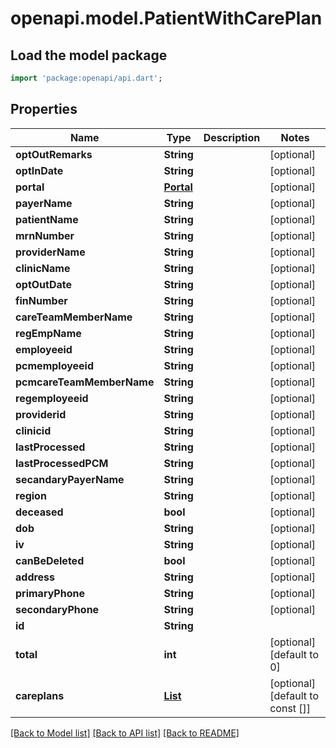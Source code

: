 # openapi.model.PatientWithCarePlan

## Load the model package
```dart
import 'package:openapi/api.dart';
```

## Properties
Name | Type | Description | Notes
------------ | ------------- | ------------- | -------------
**optOutRemarks** | **String** |  | [optional] 
**optInDate** | **String** |  | [optional] 
**portal** | [**Portal**](Portal.md) |  | [optional] 
**payerName** | **String** |  | [optional] 
**patientName** | **String** |  | [optional] 
**mrnNumber** | **String** |  | [optional] 
**providerName** | **String** |  | [optional] 
**clinicName** | **String** |  | [optional] 
**optOutDate** | **String** |  | [optional] 
**finNumber** | **String** |  | [optional] 
**careTeamMemberName** | **String** |  | [optional] 
**regEmpName** | **String** |  | [optional] 
**employeeid** | **String** |  | [optional] 
**pcmemployeeid** | **String** |  | [optional] 
**pcmcareTeamMemberName** | **String** |  | [optional] 
**regemployeeid** | **String** |  | [optional] 
**providerid** | **String** |  | [optional] 
**clinicid** | **String** |  | [optional] 
**lastProcessed** | **String** |  | [optional] 
**lastProcessedPCM** | **String** |  | [optional] 
**secandaryPayerName** | **String** |  | [optional] 
**region** | **String** |  | [optional] 
**deceased** | **bool** |  | [optional] 
**dob** | **String** |  | [optional] 
**iv** | **String** |  | [optional] 
**canBeDeleted** | **bool** |  | [optional] 
**address** | **String** |  | [optional] 
**primaryPhone** | **String** |  | [optional] 
**secondaryPhone** | **String** |  | [optional] 
**id** | **String** |  | 
**total** | **int** |  | [optional] [default to 0]
**careplans** | [**List<CarePlanEntry>**](CarePlanEntry.md) |  | [optional] [default to const []]

[[Back to Model list]](../README.md#documentation-for-models) [[Back to API list]](../README.md#documentation-for-api-endpoints) [[Back to README]](../README.md)


